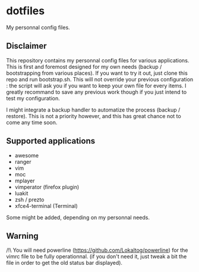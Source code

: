 dotfiles
========

My personnal config files.

Disclaimer
----------
This repository contains my personnal config files for various applications.
This is first and foremost designed for my own needs (backup / bootstrapping
from various places).
If you want to try it out, just clone this repo and run bootstrap.sh.
This will not override your previous configuration : the script will
ask you if you want to keep your own file for every items. I greatly
recommand to save any previous work though if you just intend to test my
configuration.

I might integrate a backup handler to automatize the process (backup / restore).
This is not a priority however, and this has great chance not to come
any time soon.

Supported applications
----------------------
- awesome
- ranger
- vim
- moc
- mplayer
- vimperator (firefox plugin)
- luakit
- zsh / prezto
- xfce4-terminal (Terminal)

Some might be added, depending on my personnal needs.


Warning
-------
/!\ You will need powerline (https://github.com/Lokaltog/powerline) for
the vimrc file to be fully operationnal. (if you don't need it,
just tweak a bit the file in order to get the old status bar displayed).
